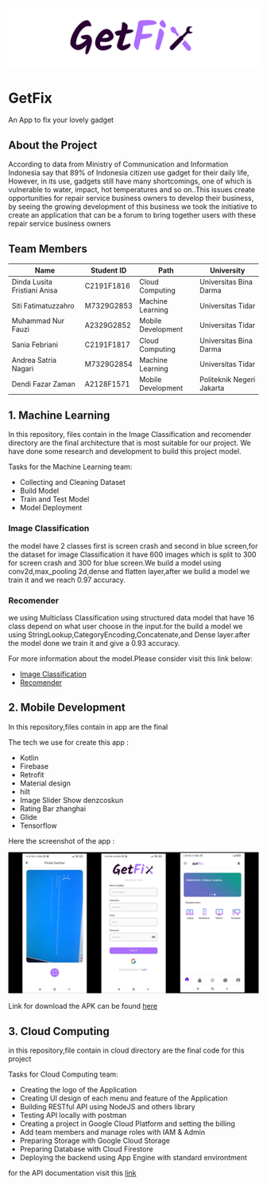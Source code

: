 
![Logo](https://github.com/GrmRy/GrmRy/blob/main/IMG_20220612_121018.png)

# GetFix

An App to fix your lovely gadget

## About the Project 

According to data from Ministry of Communication and Information Indonesia say that 89% of Indonesia citizen use gadget for their daily life, However, in its use, gadgets still have many shortcomings, one of which is vulnerable to water, impact, hot temperatures and so on..This issues create opportunities for repair service business owners to develop their business, by seeing the growing development of this business we took the initiative to create an application that can be a forum to bring together users with these repair service business owners

## Team Members

| Name | Student ID | Path | University|
| --------|   ---------|   -----|   ------|
|Dinda Lusita Fristiani Anisa |C2191F1816|Cloud Computing|Universitas Bina Darma|
|Siti Fatimatuzzahro|M7329G2853|Machine Learning|Universitas Tidar|
|Muhammad Nur Fauzi|A2329G2852|Mobile Development|Universitas Tidar|
|Sania Febriani|C2191F1817|Cloud Computing|Universitas Bina Darma|
|Andrea Satria Nagari|M7329G2854|Machine Learning|Universitas Tidar|
|Dendi Fazar Zaman|A2128F1571|Mobile Development|Politeknik Negeri Jakarta|

## 1. Machine Learning
In this repository, files contain in the Image Classification and recomender directory are the final architecture that is most suitable for our project. We have done some research and development to build this project model. 

Tasks for the Machine Learning team:
- Collecting and Cleaning Dataset
- Build Model
- Train and Test Model
- Model Deployment

### Image Classification 
the model have 2 classes first is screen crash and second in blue screen,for the dataset for image Classification it have 600 images which is split to 300 for screen crash and 300 for blue screen.We build a model using conv2d,max_pooling 2d,dense and flatten layer,after we build a model we train it and we reach 0.97 accuracy.

### Recomender 
we using Multiclass Classification using structured data model that have 16 class depend on what user choose in the input.for the build a model we using StringLookup,CategoryEncoding,Concatenate,and Dense layer.after the model done we train it and give a 0.93 accuracy.

For more information about the model.Please consider visit this link below:
- [Image Classification](https://github.com/MuhammadNurFauzi1205/GetfixApplication/blob/ml/Image%20Classification/model_training.ipynb)
- [Recomender](https://github.com/MuhammadNurFauzi1205/GetfixApplication/blob/ml/recomender/recomendderGetfixFix.ipynb)




## 2. Mobile Development
In this repository,files contain in app are the final 

The tech we use for create this app :
- Kotlin
- Firebase
- Retrofit
- Material design
- hilt
- Image Slider Show denzcoskun
- Rating Bar zhanghai
- Glide
- Tensorflow

Here the screenshot of the app :

![Screenshot1](https://github.com/GrmRy/GrmRy/blob/main/Desain%20tanpa%20judul.png)

Link for download the APK can be found [here](https://drive.google.com/file/d/1JH17msooc2fpqXmB_ywfc66J8Q1N6Fwv/view?usp=sharing)


## 3. Cloud Computing
in this repository,file contain in cloud directory are the final code for this project

Tasks for Cloud Computing team:
- Creating the logo of the Application
- Creating UI design of each menu and feature of the Application
- Building RESTful API using NodeJS and others library
- Testing API locally with postman
- Creating a project in Google Cloud Platform and setting the billing
- Add team members and manage roles with IAM & Admin
- Preparing Storage with Google Cloud Storage
- Preparing Database with Cloud Firestore
- Deploying the backend using App Engine with standard environtment

for the API documentation visit this [link](https://docs.google.com/document/d/1EaiMlNvx-K-80wc38xIkyzryaj67J1Zz/edit#)

